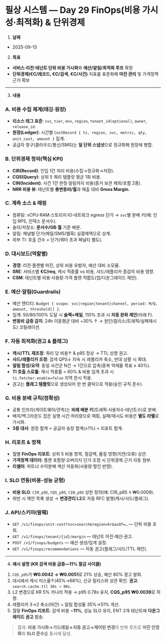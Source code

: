 # 필상 시스템 — Day 29 FinOps(비용 가시성·최적화) & 단위경제

1. **날짜**

* 2025-09-13

2. **목표**

* **서비스·리전·테넌트 단위 비용 가시화**와 **예산/알림/최적화 루프** 확정
* **단위경제(€C/레코드, €C/검색, €C/사건)** 지표를 표준화해 **마진 관리** 및 가격정책 근거 확보

---

3. **내용**

### A. 비용 수집 체계(태깅·원장)

* **리소스 태그 표준**: `svc`, `tier`, `env`, `region`, `tenant_id(optional)`, `owner`, `release_id`.
* **원장(Ledger)**: 시간별 `CostRecord { ts, region, svc, metric, qty, unit_cost, amount }` 집계.
* 공급자 청구(클라우드/통신/SMS)는 **일 단위 스냅샷**으로 정규화해 원장에 병합.

### B. 단위경제 정의(핵심 KPI)

* **CIR(Record)**: 인입 1건 처리 비용(수집→정규화→저장).
* **CQS(Query)**: 상위 5 쿼리 템플릿 평균 1회 비용.
* **CIN(Incident)**: 사건 1건 판정·알림까지 비용(증거 보관 제외/포함 2종).
* **NRR 비용 뷰**: 테넌트별 **총변동비/월**과 매출 대비 **Gross Margin**.

### C. 계측 소스 & 매핑

* 컴퓨팅: vCPU·RAM·스토리지·IO·네트워크 egress 단가 → `svc`별 분배 키(예: 인입 RPS, 인덱스 문서수).
* 솔라/저장소: **문서수/GB·월** 기준 배분.
* 알림: 채널별 단가(메일/SMS/웹훅) 실결제액으로 상계.
* 외부 TI: 호출 건수 × 단가(쿼터 초과 페널티 별도).

### D. 대시보드(역할별)

* **경영**: 리전·플랜별 마진, 상위 비용 유발자, 예산 대비 소모율.
* **SRE**: 서비스별 **€C/req**, 캐시 적중률 vs 비용, 샤드/레플리카 증감의 비용 영향.
* **CSM**: 테넌트별 비용·사용량·가격 플랜 적합도(업/다운그레이드 제안).

### E. 예산·알림(Guardrails)

* 예산 엔티티: `Budget { scope: svc|region|tenant|channel, period: M/Q, amount, threshold[] }`.
* 임계: 50/80/100% 도달 시 **슬랙+메일**, 110% 초과 시 **자동 완화 제안**(아래 F).
* **변동비 급증 감지**: 24h 이동평균 대비 +30% ↑ → 원인(릴리스/트래픽/실패재시도) 코릴레이션.

### F. 자동 최적화(권고 & 플래그)

* **캐시/TTL 재조정**: 쿼리 당 비용↑ & p95 정상 → TTL 상향 권고.
* **샤드/레플리카 조정**: 검색 QPS↓ 지속 시 레플리카 축소, 반대 상황 시 확대.
* **알림 합성/요약**: 동일 사건군 N건 → 1건으로 압축(중복 억제율 목표 ≥ 40%).
* **TI 호출 스로틀**: 캐시 적중률 < 60% & 비용 임계 초과 시 `ti.fetcher.enable=false` 지역 한시 적용.
* 권고는 **플래그 템플릿**으로 생성되어 한 번 클릭으로 적용(승인 규칙 준수).

### G. 비용 분배 규칙(정확성)

* 공통 인프라(게이트웨이/관측)는 **비례 배분 키**(트래픽·사용자수·테넌트수)로 분배.
* 배치/백그라운드 잡은 실행 시간·처리량으로 매핑, 실패/재시도 비용은 **별도 라벨**로 가시화.
* **3중 대사**: 원장 합계 = 공급자 송장 합계(±1%) = 리포트 합계.

### H. 리포트 & 정책

* 월별 **FinOps 리포트**: 상위 5 비용 항목, 절감액, 품질 영향(지연/오류) 상관.
* **가격정책 데이터**: 플랜 포함량·오버리지 단가 조정 시 단위경제 근거 자동 첨부.
* **리셀러**: 파트너 수익분배 계산 자동화(사용량·할인 반영).

### I. SLO 연동(비용-성능 균형)

* **비용 SLO**: `CIR_p95`, `CQS_p95`, `CIN_p95` 상한 정의(예: CIR_p95 ≤ ₩0.0009).
* 위반 시 제안 목록 생성 → **변경관리 L2**로 자동 RFC 발행(캐시/샤드/플래그).

### J. API/스키마(발췌)

* `GET /v1/finops/unit-cost?svc=search&region=kr&asOf=…` — 단위 비용 조회.
* `GET /v1/finops/tenant/{id}/margin` — 테넌트 마진·예산·권고.
* `POST /v1/finops/budgets` — 예산 생성/임계 설정.
* `GET /v1/finops/recommendations` — 자동 권고(플래그/샤드/TTL 제안).

---

4. **예시 설명 (KR 검색 비용 급증—11% 절감 사이클)**

1) `CQS_p95`가 **₩0.0042 → ₩0.0051**로 21% 상승, 예산 80% 경고 발화.
2) 대시에서 캐시 미스율↑(45%→68%), 신규 릴리스와 상관 확인. **권고**: `search.cache.ttl 30s → 90s`.
3) L2 변경으로 KR 5% 카나리 적용 → p95 0.78s 유지, **CQS_p95 ₩0.0039**로 하향.
4) 레플리카 3→2 축소(야간) + 알림 합성율 35%→51% 개선.
5) 월말 **FinOps 리포트**: 검색 비용 **−11%**, 성능 SLO 유지, ENT 2개 테넌트에 **다운그레이드 권고** 발송.

> 결과: **비용 가시화→가드레일→자동 권고→제어된 변경**의 반복 루프로 **마진 안정화**와 **SLO 준수**를 동시에 달성.
